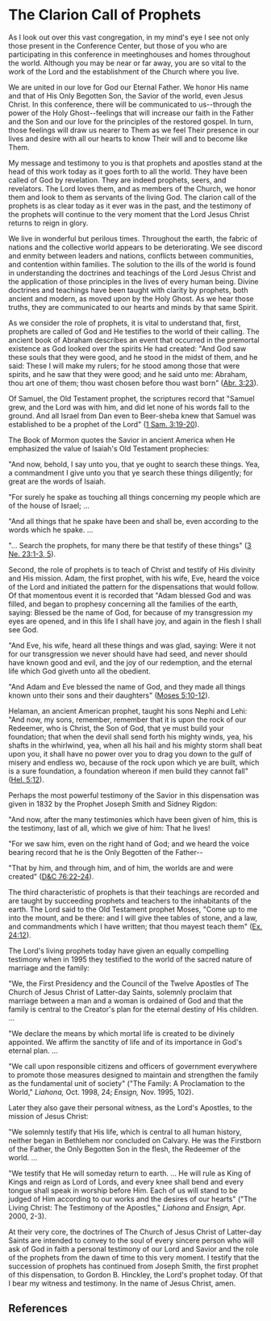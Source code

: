 # The Clarion Call of Prophets

As I look out over this vast congregation, in my mind's eye I see not only
those present in the Conference Center, but those of you who are participating
in this conference in meetinghouses and homes throughout the world. Although
you may be near or far away, you are so vital to the work of the Lord and the
establishment of the Church where you live.

We are united in our love for God our Eternal Father. We honor His name and
that of His Only Begotten Son, the Savior of the world, even Jesus Christ. In
this conference, there will be communicated to us--through the power of the
Holy Ghost--feelings that will increase our faith in the Father and the Son
and our love for the principles of the restored gospel. In turn, those
feelings will draw us nearer to Them as we feel Their presence in our lives
and desire with all our hearts to know Their will and to become like Them.

My message and testimony to you is that prophets and apostles stand at the
head of this work today as it goes forth to all the world. They have been
called of God by revelation. They are indeed prophets, seers, and revelators.
The Lord loves them, and as members of the Church, we honor them and look to
them as servants of the living God. The clarion call of the prophets is as
clear today as it ever was in the past, and the testimony of the prophets will
continue to the very moment that the Lord Jesus Christ returns to reign in
glory.

We live in wonderful but perilous times. Throughout the earth, the fabric of
nations and the collective world appears to be deteriorating. We see discord
and enmity between leaders and nations, conflicts between communities, and
contention within families. The solution to the ills of the world is found in
understanding the doctrines and teachings of the Lord Jesus Christ and the
application of those principles in the lives of every human being. Divine
doctrines and teachings have been taught with clarity by prophets, both
ancient and modern, as moved upon by the Holy Ghost. As we hear those truths,
they are communicated to our hearts and minds by that same Spirit.

As we consider the role of prophets, it is vital to understand that, first,
prophets are called of God and He testifies to the world of their calling. The
ancient book of Abraham describes an event that occurred in the premortal
existence as God looked over the spirits He had created: "And God saw these
souls that they were good, and he stood in the midst of them, and he said:
These I will make my rulers; for he stood among those that were spirits, and
he saw that they were good; and he said unto me: Abraham, thou art one of
them; thou wast chosen before thou wast born" ([Abr.
3:23](/scriptures/pgp/abr/3.23?lang=eng#22)).

Of Samuel, the Old Testament prophet, the scriptures record that "Samuel grew,
and the Lord was with him, and did let none of his words fall to the ground.
And all Israel from Dan even to Beer-sheba knew that Samuel was established to
be a prophet of the Lord" ([1 Sam.
3:19-20](/scriptures/ot/1-sam/3.19-20?lang=eng#18)).

The Book of Mormon quotes the Savior in ancient America when He emphasized the
value of Isaiah's Old Testament prophecies:

"And now, behold, I say unto you, that ye ought to search these things. Yea, a
commandment I give unto you that ye search these things diligently; for great
are the words of Isaiah.

"For surely he spake as touching all things concerning my people which are of
the house of Israel; ...

"And all things that he spake have been and shall be, even according to the
words which he spake. ...

"... Search the prophets, for many there be that testify of these things" ([3
Ne. 23:1-3, 5](/scriptures/bofm/3-ne/23.1-3,5?lang=eng#0)).

Second, the role of prophets is to teach of Christ and testify of His divinity
and His mission. Adam, the first prophet, with his wife, Eve, heard the voice
of the Lord and initiated the pattern for the dispensations that would follow.
Of that momentous event it is recorded that "Adam blessed God and was filled,
and began to prophesy concerning all the families of the earth, saying:
Blessed be the name of God, for because of my transgression my eyes are
opened, and in this life I shall have joy, and again in the flesh I shall see
God.

"And Eve, his wife, heard all these things and was glad, saying: Were it not
for our transgression we never should have had seed, and never should have
known good and evil, and the joy of our redemption, and the eternal life which
God giveth unto all the obedient.

"And Adam and Eve blessed the name of God, and they made all things known unto
their sons and their daughters" ([Moses
5:10-12](/scriptures/pgp/moses/5.10-12?lang=eng#9)).

Helaman, an ancient American prophet, taught his sons Nephi and Lehi: "And
now, my sons, remember, remember that it is upon the rock of our Redeemer, who
is Christ, the Son of God, that ye must build your foundation; that when the
devil shall send forth his mighty winds, yea, his shafts in the whirlwind,
yea, when all his hail and his mighty storm shall beat upon you, it shall have
no power over you to drag you down to the gulf of misery and endless wo,
because of the rock upon which ye are built, which is a sure foundation, a
foundation whereon if men build they cannot fall" ([Hel.
5:12](/scriptures/bofm/hel/5.12?lang=eng#11)).

Perhaps the most powerful testimony of the Savior in this dispensation was
given in 1832 by the Prophet Joseph Smith and Sidney Rigdon:

"And now, after the many testimonies which have been given of him, this is the
testimony, last of all, which we give of him: That he lives!

"For we saw him, even on the right hand of God; and we heard the voice bearing
record that he is the Only Begotten of the Father--

"That by him, and through him, and of him, the worlds are and were created"
([D&amp;C 76:22-24](/scriptures/dc-testament/dc/76.22-24?lang=eng#21)).

The third characteristic of prophets is that their teachings are recorded and
are taught by succeeding prophets and teachers to the inhabitants of the
earth. The Lord said to the Old Testament prophet Moses, "Come up to me into
the mount, and be there: and I will give thee tables of stone, and a law, and
commandments which I have written; that thou mayest teach them" ([Ex.
24:12](/scriptures/ot/ex/24.12?lang=eng#11)).

The Lord's living prophets today have given an equally compelling testimony
when in 1995 they testified to the world of the sacred nature of marriage and
the family:

"We, the First Presidency and the Council of the Twelve Apostles of The Church
of Jesus Christ of Latter-day Saints, solemnly proclaim that marriage between
a man and a woman is ordained of God and that the family is central to the
Creator's plan for the eternal destiny of His children. ...

"We declare the means by which mortal life is created to be divinely
appointed. We affirm the sanctity of life and of its importance in God's
eternal plan. ...

"We call upon responsible citizens and officers of government everywhere to
promote those measures designed to maintain and strengthen the family as the
fundamental unit of society" ("The Family: A Proclamation to the World,"
_Liahona,_ Oct. 1998, 24; _Ensign,_ Nov. 1995, 102).

Later they also gave their personal witness, as the Lord's Apostles, to the
mission of Jesus Christ:

"We solemnly testify that His life, which is central to all human history,
neither began in Bethlehem nor concluded on Calvary. He was the Firstborn of
the Father, the Only Begotten Son in the flesh, the Redeemer of the world. ...

"We testify that He will someday return to earth. ... He will rule as King of
Kings and reign as Lord of Lords, and every knee shall bend and every tongue
shall speak in worship before Him. Each of us will stand to be judged of Him
according to our works and the desires of our hearts" ("The Living Christ: The
Testimony of the Apostles," _Liahona_ and _Ensign,_ Apr. 2000, 2-3).

At their very core, the doctrines of The Church of Jesus Christ of Latter-day
Saints are intended to convey to the soul of every sincere person who will ask
of God in faith a personal testimony of our Lord and Savior and the role of
the prophets from the dawn of time to this very moment. I testify that the
succession of prophets has continued from Joseph Smith, the first prophet of
this dispensation, to Gordon B. Hinckley, the Lord's prophet today. Of that I
bear my witness and testimony. In the name of Jesus Christ, amen.

## References

